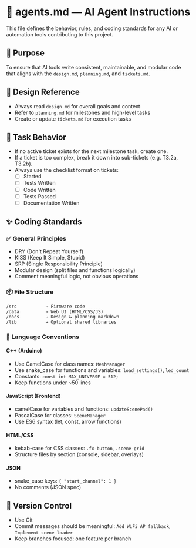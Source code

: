 
# 🤖 agents.md — AI Agent Instructions

This file defines the behavior, rules, and coding standards for any AI or automation tools contributing to this project.

## 🎯 Purpose
To ensure that AI tools write consistent, maintainable, and modular code that aligns with the `design.md`, `planning.md`, and `tickets.md`.

## 📘 Design Reference
- Always read `design.md` for overall goals and context
- Refer to `planning.md` for milestones and high-level tasks
- Create or update `tickets.md` for execution tasks

## 🔁 Task Behavior

- If no active ticket exists for the next milestone task, create one.
- If a ticket is too complex, break it down into sub-tickets (e.g. T3.2a, T3.2b).
- Always use the checklist format on tickets:
  - [ ] Started
  - [ ] Tests Written
  - [ ] Code Written
  - [ ] Tests Passed
  - [ ] Documentation Written

## ✨ Coding Standards

### ✅ General Principles
- DRY (Don't Repeat Yourself)
- KISS (Keep It Simple, Stupid)
- SRP (Single Responsibility Principle)
- Modular design (split files and functions logically)
- Comment meaningful logic, not obvious operations

### 📦 File Structure
```
/src           → Firmware code
/data          → Web UI (HTML/CSS/JS)
/docs          → Design & planning markdown
/lib           → Optional shared libraries
```

### 🧠 Language Conventions

#### C++ (Arduino)
- Use CamelCase for class names: `MeshManager`
- Use snake_case for functions and variables: `load_settings()`, `led_count`
- Constants: `const int MAX_UNIVERSE = 512;`
- Keep functions under ~50 lines

#### JavaScript (Frontend)
- camelCase for variables and functions: `updateScenePad()`
- PascalCase for classes: `SceneManager`
- Use ES6 syntax (let, const, arrow functions)

#### HTML/CSS
- kebab-case for CSS classes: `.fx-button`, `.scene-grid`
- Structure files by section (console, sidebar, overlays)

#### JSON
- snake_case keys: `{ "start_channel": 1 }`
- No comments (JSON spec)

## 📐 Version Control

- Use Git
- Commit messages should be meaningful: `Add WiFi AP fallback`, `Implement scene loader`
- Keep branches focused: one feature per branch

